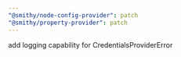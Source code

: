 ```yaml
---
"@smithy/node-config-provider": patch
"@smithy/property-provider": patch
---
```


add logging capability for CredentialsProviderError
